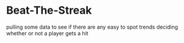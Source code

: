 # Beat-The-Streak
pulling some data to see if there are any easy to spot trends deciding whether or not a player gets a hit
